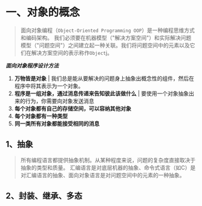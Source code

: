 # 一、对象的概念
> 面向对象编程（`Object-Oriented Programming OOP`）是一种编程思维方式和编码架构。
> 我们必须要在机器模型（"解决方案空间"）和实际解决问题模型（"问题空间"）之间建立起一种关联。我们将问题空间中的元素以及它们在解决方案空间的表示称作`Object`j。

***面向对象程序设计方法***
1. **万物皆是对象** | 我们总是能从要解决的问题身上抽象出概念性的组件，然后在程序中将其表示为一个对象。
2. **程序是一组对象，通过消息传递来告知彼此该做什么** | 要使用一个对象抽象出来的行为，你需要向对象发送消息
3. **每个对象都有自己的存储空间，可以容纳其他对象**
4. **每个对象都有一种类型**
5. **同一类所有对象都能接受相同的消息**

## 1、抽象
> 所有编程语言都提供抽象机制。从某种程度来说，问题的复杂度直接取决于抽象的类型和质量。
> 汇编语言是对底层机器的抽象、命令式语言（如C）是对汇编语言的抽象、面向对象语言是对问题空间中的元素的一种抽象。

## 2、封装、继承、多态
